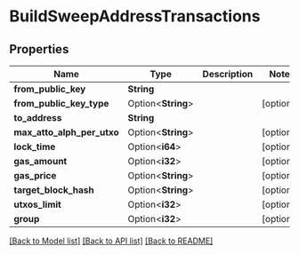 # BuildSweepAddressTransactions

## Properties

Name | Type | Description | Notes
------------ | ------------- | ------------- | -------------
**from_public_key** | **String** |  | 
**from_public_key_type** | Option<**String**> |  | [optional]
**to_address** | **String** |  | 
**max_atto_alph_per_utxo** | Option<**String**> |  | [optional]
**lock_time** | Option<**i64**> |  | [optional]
**gas_amount** | Option<**i32**> |  | [optional]
**gas_price** | Option<**String**> |  | [optional]
**target_block_hash** | Option<**String**> |  | [optional]
**utxos_limit** | Option<**i32**> |  | [optional]
**group** | Option<**i32**> |  | [optional]

[[Back to Model list]](../README.md#documentation-for-models) [[Back to API list]](../README.md#documentation-for-api-endpoints) [[Back to README]](../README.md)


